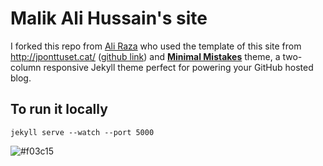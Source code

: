 # Malik Ali Hussain's site

I forked this repo from [Ali Raza](https://razaaliraza.github.io) who used the template of this site from http://jponttuset.cat/ ([github link](https://github.com/jponttuset/jponttuset.github.io)) and **[Minimal Mistakes](http://mmistakes.github.io/minimal-mistakes)** theme, a two-column responsive Jekyll theme perfect for powering your GitHub hosted blog. 

## To run it locally
```
jekyll serve --watch --port 5000
```

![#f03c15](https://placehold.it/15/f03c15/000000?text=+) 
